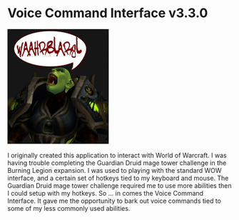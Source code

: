 # Voice Command Interface v3.3.0

![VCILogo](https://github.com/zxeltor/voice_command_interface/blob/main/OrcYell.png)

I originally created this application to interact with World of Warcraft.  I was having trouble completing the Guardian Druid mage tower challenge in the Burning Legion expansion.  I was used to playing with the standard WOW interface, and a certain set of hotkeys tied to my keyboard and mouse.  The Guardian Druid mage tower challenge required me to use more abilities then I could setup with my hotkeys.  So ... in comes the Voice Command Interface.  It gave me the opportunity to bark out voice commands tied to some of my less commonly used abilities.
